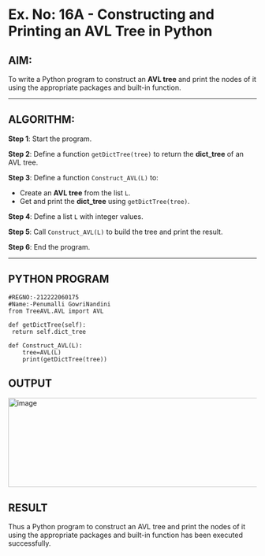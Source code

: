 # Ex. No: 16A - Constructing and Printing an AVL Tree in Python

## AIM:
To write a Python program to construct an **AVL tree** and print the nodes of it using the appropriate packages and built-in function.

---

## ALGORITHM:

**Step 1**: Start the program.

**Step 2**: Define a function `getDictTree(tree)` to return the **dict_tree** of an AVL tree.

**Step 3**: Define a function `Construct_AVL(L)` to:
- Create an **AVL tree** from the list `L`.
- Get and print the **dict_tree** using `getDictTree(tree)`.

**Step 4**: Define a list `L` with integer values.

**Step 5**: Call `Construct_AVL(L)` to build the tree and print the result.

**Step 6**: End the program.

---

## PYTHON PROGRAM
```
#REGNO:-212222060175
#Name:-Penumalli GowriNandini
from TreeAVL.AVL import AVL

def getDictTree(self):
 return self.dict_tree

def Construct_AVL(L):
    tree=AVL(L)
    print(getDictTree(tree))
```

## OUTPUT
<img width="1402" height="181" alt="image" src="https://github.com/user-attachments/assets/556a7243-cd1f-45fc-88e9-7ee005c5e4b2" />


## RESULT
Thus a Python program to construct an AVL tree and print the nodes of it using the appropriate packages and built-in function has been executed successfully.
